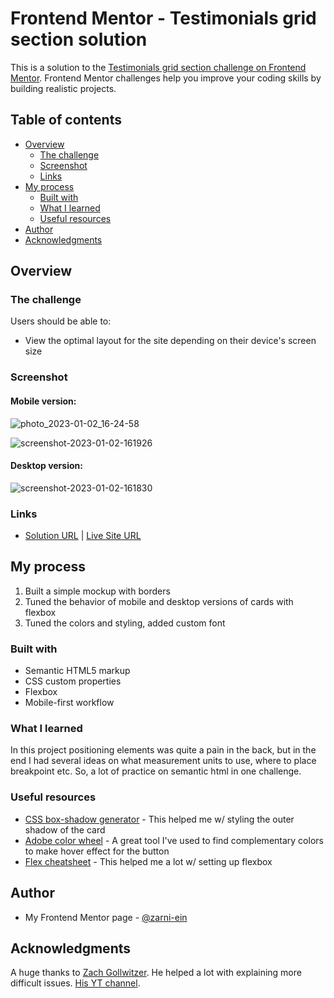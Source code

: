 # Frontend Mentor - Testimonials grid section solution

This is a solution to the [Testimonials grid section challenge on Frontend Mentor](https://www.frontendmentor.io/challenges/testimonials-grid-section-Nnw6J7Un7). Frontend Mentor challenges help you improve your coding skills by building realistic projects. 

## Table of contents

- [Overview](#overview)
  - [The challenge](#the-challenge)
  - [Screenshot](#screenshot)
  - [Links](#links)
- [My process](#my-process)
  - [Built with](#built-with)
  - [What I learned](#what-i-learned)
  - [Useful resources](#useful-resources)
- [Author](#author)
- [Acknowledgments](#acknowledgments)

## Overview

### The challenge

Users should be able to:

- View the optimal layout for the site depending on their device's screen size

### Screenshot

#### Mobile version:

![photo_2023-01-02_16-24-58](https://user-images.githubusercontent.com/99555654/210237479-ef69c1bd-5cee-461a-8da0-225576196ccc.jpg)

![screenshot-2023-01-02-161926](https://user-images.githubusercontent.com/99555654/210237552-c6641878-df65-45c0-abb2-f164a1d12e17.jpg)

#### Desktop version:

![screenshot-2023-01-02-161830](https://user-images.githubusercontent.com/99555654/210237586-98d42037-c4f9-4ea5-82c5-9d8bc286f6f5.jpg)

### Links

- [Solution URL](https://www.frontendmentor.io/solutions/testimonials-grid-section-6FMCeFJPiK) | 
[Live Site URL](https://zarni-ein.github.io/testimonials-grid-section/)

## My process

1) Built a simple mockup with borders
2) Tuned the behavior of mobile and desktop versions of cards with flexbox
3) Tuned the colors and styling, added custom font

### Built with

- Semantic HTML5 markup
- CSS custom properties
- Flexbox
- Mobile-first workflow

### What I learned

In this project positioning elements was quite a pain in the back, but in the end I had several ideas on what measurement units to use, where to place breakpoint etc. So, a lot of practice on semantic html in one challenge.

### Useful resources

- [CSS box-shadow generator](https://cssgenerator.org/box-shadow-css-generator.html) - This helped me w/ styling the outer shadow of the card
- [Adobe color wheel](https://color.adobe.com/create/color-wheel) - A great tool I've used to find complementary colors to make hover effect for the button
- [Flex cheatsheet](https://yoksel.github.io/flex-cheatsheet/) - This helped me a lot w/ setting up flexbox

## Author

- My Frontend Mentor page - [@zarni-ein](https://www.frontendmentor.io/profile/zarni-ein)

## Acknowledgments

A huge thanks to [Zach Gollwitzer](https://www.zachgollwitzer.com/). He helped a lot with explaining more difficult issues. [His YT channel](https://www.youtube.com/c/ZachGollwitzer).
